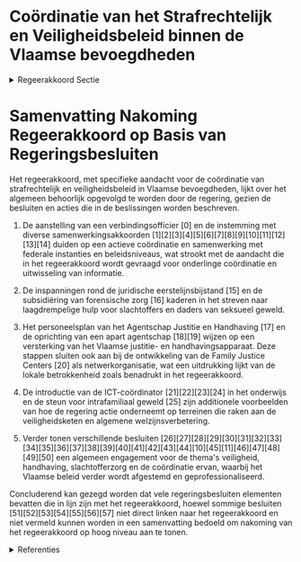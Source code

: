 # Coördinatie van het Strafrechtelijk  en Veiligheidsbeleid binnen de Vlaamse bevoegdheden

<details>
        <summary>Regeerakkoord Sectie </summary>
        <p>3.2.6 Coördinatie van het Strafrechtelijk- en Veiligheidsbeleid binnen de Vlaamse bevoegdheden De Vlaamse minister bevoegd voor Justitie en Handhaving neemt deel aan de vergaderingen van het College van Procureurs-Generaal met de deelstaten en coördineert de Vlaamse aanwezigheid in de expertisenetwerken. De Vlaamse minister bevoegd voor Justitie en Handhaving monitort de uitvoering van de richtlijnen ten aanzien van het parket opgenomen in de COL 04/2019 – “gemeen-schap pelijke omzendbrief van de minister van Justitie en het College van procureurs- generaal met deelname van de Vlaams minister- president bevoegd inzake justitie - Straf rechtelijke prioriteiten Vlaanderen”. We dringen bij de federale overheid hiertoe aan op beschikbaar cijfermateriaal. De minister coördineert de Vlaamse bijdrage aan de nieuwe Kadernota Integrale Veiligheid en de (federale actieplannen die hiertoe bijdragen). Hierbij dringt de minister aan op een aantal belangrijke fenomenen en doel groepen, zoals veelplegers, seksueel geweld,.... Bijzondere aandacht wordt besteed aan het Nationaal Actieplan Gender-gerelateerd geweld en aan de uitvoering van de resolutie van het Vlaams Parlement van 4 juli 2018. De minister bevoegd voor Welzijn bouwt een laagdrempelig aanbod uit voor slachtoffers van seksueel geweld. We kiezen voor een integrale aanpak die vertrekt vanuit de noden van het slachtoffer in elke fase. De acties worden nauw afgestemd met de federale inspanningen, opdat ze de veilig-heidsketen mee sluiten. Ook voor daders van seksueel geweld wordt er, samen met de bevoegde vakminister, prioritair in voldoende aanbod voorzien. De Vlaamse minister bevoegd voor Justitie en Handhaving neemt verder het voortouw in de uitbouw van de ketenaanpak intra- familiaal geweld en de ontwikkeling van Family Justice Centers als netwerkorgani-satie. We erkennen hierin uitdrukkelijk de rol die lokale overheden opnemen. </p>
        </details> 

# Samenvatting Nakoming Regeerakkoord op Basis van Regeringsbesluiten

Het regeerakkoord, met specifieke aandacht voor de coördinatie van strafrechtelijk en veiligheidsbeleid in Vlaamse bevoegdheden, lijkt over het algemeen behoorlijk opgevolgd te worden door de regering, gezien de besluiten en acties die in de beslissingen worden beschreven.

1. De aanstelling van een verbindingsofficier \[0\] en de instemming met diverse samenwerkingsakkoorden \[1\]\[2\]\[3\]\[4\]\[5\]\[6\]\[7\]\[8\]\[9\]\[10\]\[11\]\[12\]\[13\]\[14\] duiden op een actieve coördinatie en samenwerking met federale instanties en beleidsniveaus, wat strookt met de aandacht die in het regeerakkoord wordt gevraagd voor onderlinge coördinatie en uitwisseling van informatie.

2. De inspanningen rond de juridische eerstelijnsbijstand \[15\] en de subsidiëring van forensische zorg \[16\] kaderen in het streven naar laagdrempelige hulp voor slachtoffers en daders van seksueel geweld.

3. Het personeelsplan van het Agentschap Justitie en Handhaving \[17\] en de oprichting van een apart agentschap \[18\]\[19\] wijzen op een versterking van het Vlaamse justitie- en handhavingsapparaat. Deze stappen sluiten ook aan bij de ontwikkeling van de Family Justice Centers \[20\] als netwerkorganisatie, wat een uitdrukking lijkt van de lokale betrokkenheid zoals benadrukt in het regeerakkoord.

4. De introductie van de ICT-coördinator \[21\]\[22\]\[23\]\[24\] in het onderwijs en de steun voor intrafamiliaal geweld \[25\] zijn additionele voorbeelden van hoe de regering actie onderneemt op terreinen die raken aan de veiligheidsketen en algemene welzijnsverbetering.

5. Verder tonen verschillende besluiten \[26\]\[27\]\[28\]\[29\]\[30\]\[31\]\[32\]\[33\]\[34\]\[35\]\[36\]\[37\]\[38\]\[39\]\[40\]\[41\]\[42\]\[43\]\[44\]\[10\]\[45\]\[11\]\[46\]\[47\]\[48\]\[49\]\[50\] een algemeen engagement voor de thema's veiligheid, handhaving, slachtofferzorg en de coördinatie ervan, waarbij het Vlaamse beleid verder wordt afgestemd en geprofessionaliseerd.

Concluderend kan gezegd worden dat vele regeringsbesluiten elementen bevatten die in lijn zijn met het regeerakkoord, hoewel sommige besluiten \[51\]\[52\]\[53\]\[54\]\[55\]\[56\]\[57\] niet direct linken naar het regeerakkoord en niet vermeld kunnen worden in een samenvatting bedoeld om nakoming van het regeerakkoord op hoog niveau aan te tonen.

<details>
        <summary> Referenties</summary>
        
**[\[0\]](https://beslissingenvlaamseregering.vlaanderen.be/?search=Aanstellen%20van%20een%20verbindingsofficier%20met%20veiligheidsmachtiging&dateOption=select&startDate=2020-02-21T09%3A00%3A00Z&endDate=2020-02-21T09%3A00%3A00Z)** : **(2020-02-21)** Aanstellen van een verbindingsofficier met veiligheidsmachtiging 

**[\[1\]](https://beslissingenvlaamseregering.vlaanderen.be/?search=Voorontwerp%20instemmingsdecreet%20samenwerkingsakkoord%20slachtofferzorg&dateOption=select&startDate=2023-07-07T09%3A00%3A00Z&endDate=2023-07-07T09%3A00%3A00Z)** : **(2023-07-07)** Voorontwerp instemmingsdecreet samenwerkingsakkoord slachtofferzorg 

**[\[2\]](https://beslissingenvlaamseregering.vlaanderen.be/?search=Instemmingsdecreet%20samenwerkingsakkoord%20slachtofferzorg&dateOption=select&startDate=2023-03-17T09%3A00%3A00Z&endDate=2023-03-17T09%3A00%3A00Z)** : **(2023-03-17)** Instemmingsdecreet samenwerkingsakkoord slachtofferzorg 

**[\[3\]](https://beslissingenvlaamseregering.vlaanderen.be/?search=Samenwerkingsakkoord%20slachtofferzorg%20Vlaanderen%3A%20actualisering&dateOption=select&startDate=2023-11-10T09%3A00%3A00Z&endDate=2023-11-10T09%3A00%3A00Z)** : **(2023-11-10)** Samenwerkingsakkoord slachtofferzorg Vlaanderen: actualisering 

**[\[4\]](https://beslissingenvlaamseregering.vlaanderen.be/?search=Samenwerkingsakkoord%20hulp-%20en%20dienstverlening%20aan%20gedetineerden&dateOption=select&startDate=2023-07-14T08%3A00%3A00Z&endDate=2023-07-14T08%3A00%3A00Z)** : **(2023-07-14)** Samenwerkingsakkoord hulp- en dienstverlening aan gedetineerden 

**[\[5\]](https://beslissingenvlaamseregering.vlaanderen.be/?search=Samenwerkingsakkoord%20en%20voorontwerp%20instemmingsdecreet%20slachtofferzorg%20Brussel&dateOption=select&startDate=2023-03-03T09%3A00%3A00Z&endDate=2023-03-03T09%3A00%3A00Z)** : **(2023-03-03)** Samenwerkingsakkoord en voorontwerp instemmingsdecreet slachtofferzorg Brussel 

**[\[6\]](https://beslissingenvlaamseregering.vlaanderen.be/?search=Samenwerkingsakkoord%20slachtofferzorg%20Brussel%3A%20voorontwerp%20instemmingsdecreet%20&dateOption=select&startDate=2023-06-09T08%3A00%3A00Z&endDate=2023-06-09T08%3A00%3A00Z)** : **(2023-06-09)** Samenwerkingsakkoord slachtofferzorg Brussel: voorontwerp instemmingsdecreet  

**[\[7\]](https://beslissingenvlaamseregering.vlaanderen.be/?search=Samenwerkingsakkoord%20slachtofferzorg%20Brussel%3A%20definitieve%20goedkeuring&dateOption=select&startDate=2023-11-10T09%3A00%3A00Z&endDate=2023-11-10T09%3A00%3A00Z)** : **(2023-11-10)** Samenwerkingsakkoord slachtofferzorg Brussel: definitieve goedkeuring 

**[\[8\]](https://beslissingenvlaamseregering.vlaanderen.be/?search=Nota%20aan%20het%20Overlegcomit%C3%A9%3A%20%27De%20goedkeuring%20van%20het%20samenwerkingsakkoord%20tussen%20de%20Federale%20Staat%2C%20de%20Vlaamse%20Gemeenschap%20en%20het%20Vlaamse%20Gewest%20over%20de%20hulp-%20en%20dienstverlening%20aan%20gedetineerden%27&dateOption=select&startDate=2023-07-14T08%3A00%3A00Z&endDate=2023-07-14T08%3A00%3A00Z)** : **(2023-07-14)** Nota aan het Overlegcomité: 'De goedkeuring van het samenwerkingsakkoord tussen de Federale Staat, de Vlaamse Gemeenschap en het Vlaamse Gewest over de hulp- en dienstverlening aan gedetineerden' 

**[\[9\]](https://beslissingenvlaamseregering.vlaanderen.be/?search=Samenwerkingsakkoord%20hulp-%20en%20dienstverlening%20aan%20gedetineerden%3A%20voorontwerp%20van%20instemmingsdecreet&dateOption=select&startDate=2022-03-18T09%3A00%3A00Z&endDate=2022-03-18T09%3A00%3A00Z)** : **(2022-03-18)** Samenwerkingsakkoord hulp- en dienstverlening aan gedetineerden: voorontwerp van instemmingsdecreet 

**[\[10\]](https://beslissingenvlaamseregering.vlaanderen.be/?search=Samenwerkingsakkoord%20regionale%20sociale%20inspecties&dateOption=select&startDate=2021-09-10T08%3A00%3A00Z&endDate=2021-09-10T08%3A00%3A00Z)** : **(2021-09-10)** Samenwerkingsakkoord regionale sociale inspecties 

**[\[11\]](https://beslissingenvlaamseregering.vlaanderen.be/?search=Kaderdecreet%20handhaving%20Vlaamse%20regelgeving&dateOption=select&startDate=2023-07-14T08%3A00%3A00Z&endDate=2023-07-14T08%3A00%3A00Z)** : **(2023-07-14)** Kaderdecreet handhaving Vlaamse regelgeving 

**[\[12\]](https://beslissingenvlaamseregering.vlaanderen.be/?search=Optimalisering%20werkprocessen%20Vlaams%20Centrum%20Elektronisch%20Toezicht%20en%20justitiehuizen%3A%20wijzigingsdecreet&dateOption=select&startDate=2023-12-22T09%3A00%3A00Z&endDate=2023-12-22T09%3A00%3A00Z)** : **(2023-12-22)** Optimalisering werkprocessen Vlaams Centrum Elektronisch Toezicht en justitiehuizen: wijzigingsdecreet 

**[\[13\]](https://beslissingenvlaamseregering.vlaanderen.be/?search=Samenwerkingsakkoord%20regionale%20sociale%20inspecties&dateOption=select&startDate=2021-05-21T08%3A00%3A00Z&endDate=2021-05-21T08%3A00%3A00Z)** : **(2021-05-21)** Samenwerkingsakkoord regionale sociale inspecties 

**[\[14\]](https://beslissingenvlaamseregering.vlaanderen.be/?search=Voorontwerp%20van%20decreet%20Vlaams%20beleid%20voor%20preventie%20radicalisering%2C%20extremisme%2C%20terrorisme%20en%20negatieve%20polarisatie&dateOption=select&startDate=2023-07-07T09%3A00%3A00Z&endDate=2023-07-07T09%3A00%3A00Z)** : **(2023-07-07)** Voorontwerp van decreet Vlaams beleid voor preventie radicalisering, extremisme, terrorisme en negatieve polarisatie 

**[\[15\]](https://beslissingenvlaamseregering.vlaanderen.be/?search=Juridische%20eerstelijnsbijstand%3A%20praktische%20uitwerking&dateOption=select&startDate=2021-10-29T09%3A15%3A00Z&endDate=2021-10-29T09%3A15%3A00Z)** : **(2021-10-29)** Juridische eerstelijnsbijstand: praktische uitwerking 

**[\[16\]](https://beslissingenvlaamseregering.vlaanderen.be/?search=Subsidi%C3%ABring%20forensische%20zorg%20in%20het%20kader%20van%20de%20opdrachten%20van%20de%20justitiehuizen&dateOption=select&startDate=2022-12-23T09%3A00%3A00Z&endDate=2022-12-23T09%3A00%3A00Z)** : **(2022-12-23)** Subsidiëring forensische zorg in het kader van de opdrachten van de justitiehuizen 

**[\[17\]](https://beslissingenvlaamseregering.vlaanderen.be/?search=Personeelsplan%20Agentschap%20Justitie%20en%20Handhaving&dateOption=select&startDate=2023-12-22T09%3A00%3A00Z&endDate=2023-12-22T09%3A00%3A00Z)** : **(2023-12-22)** Personeelsplan Agentschap Justitie en Handhaving 

**[\[18\]](https://beslissingenvlaamseregering.vlaanderen.be/?search=Oprichting%20Agentschap%20Justitie%20en%20Handhaving&dateOption=select&startDate=2021-07-16T06%3A00%3A00Z&endDate=2021-07-16T06%3A00%3A00Z)** : **(2021-07-16)** Oprichting Agentschap Justitie en Handhaving 

**[\[19\]](https://beslissingenvlaamseregering.vlaanderen.be/?search=Oprichting%20Agentschap%20Justitie%20en%20Handhaving&dateOption=select&startDate=2021-09-03T10%3A00%3A00Z&endDate=2021-09-03T10%3A00%3A00Z)** : **(2021-09-03)** Oprichting Agentschap Justitie en Handhaving 

**[\[20\]](https://beslissingenvlaamseregering.vlaanderen.be/?search=Subsidie%20stad%20Antwerpen%20voor%20realisatie%20operationele%20co%C3%B6rdinatiefunctie%20en%20functie%20van%20criminoloog%20in%20het%20Family%20Justice%20Center%20%28FJC%29&dateOption=select&startDate=2022-12-23T09%3A00%3A00Z&endDate=2022-12-23T09%3A00%3A00Z)** : **(2022-12-23)** Subsidie stad Antwerpen voor realisatie operationele coördinatiefunctie en functie van criminoloog in het Family Justice Center (FJC) 

**[\[21\]](https://beslissingenvlaamseregering.vlaanderen.be/?search=Invoering%20scholengemeenschapsinstelling%20en%20ambt%20ICT-co%C3%B6rdinator&dateOption=select&startDate=2021-06-25T08%3A00%3A00Z&endDate=2021-06-25T08%3A00%3A00Z)** : **(2021-06-25)** Invoering scholengemeenschapsinstelling en ambt ICT-coördinator 

**[\[22\]](https://beslissingenvlaamseregering.vlaanderen.be/?search=Plan%20Vlaamse%20Veerkracht%3A%20verlenging%20termijn%20subsidiebesluiten%20relanceprojecten%20justitie%20in%20kader%20van%20uitvoering%20werkstraffen&dateOption=select&startDate=2022-12-16T09%3A00%3A00Z&endDate=2022-12-16T09%3A00%3A00Z)** : **(2022-12-16)** Plan Vlaamse Veerkracht: verlenging termijn subsidiebesluiten relanceprojecten justitie in kader van uitvoering werkstraffen 

**[\[23\]](https://beslissingenvlaamseregering.vlaanderen.be/?search=Plan%20Vlaamse%20Veerkracht%3A%20wijzigingsbesluit%20ICT-co%C3%B6rdinatoren%20in%20het%20onderwijs&dateOption=select&startDate=2021-09-03T10%3A00%3A00Z&endDate=2021-09-03T10%3A00%3A00Z)** : **(2021-09-03)** Plan Vlaamse Veerkracht: wijzigingsbesluit ICT-coördinatoren in het onderwijs 

**[\[24\]](https://beslissingenvlaamseregering.vlaanderen.be/?search=Invoering%20scholengemeenschapsinstelling%20en%20ambt%20ICT-co%C3%B6rdinator&dateOption=select&startDate=2021-09-03T10%3A00%3A00Z&endDate=2021-09-03T10%3A00%3A00Z)** : **(2021-09-03)** Invoering scholengemeenschapsinstelling en ambt ICT-coördinator 

**[\[25\]](https://beslissingenvlaamseregering.vlaanderen.be/?search=Personeelsplan%20Agentschap%20Justitie%20en%20Handhaving%3A%20uitrol%20intersectorale%20centra%20intrafamiliaal%20geweld&dateOption=select&startDate=2022-12-23T09%3A00%3A00Z&endDate=2022-12-23T09%3A00%3A00Z)** : **(2022-12-23)** Personeelsplan Agentschap Justitie en Handhaving: uitrol intersectorale centra intrafamiliaal geweld 

**[\[26\]](https://beslissingenvlaamseregering.vlaanderen.be/?search=Vlaams%20actieplan%20ter%20bestrijding%20van%20seksueel%20geweld&dateOption=select&startDate=2020-10-23T08%3A00%3A00Z&endDate=2020-10-23T08%3A00%3A00Z)** : **(2020-10-23)** Vlaams actieplan ter bestrijding van seksueel geweld 

**[\[27\]](https://beslissingenvlaamseregering.vlaanderen.be/?search=Inwerkingtreding%20van%20de%20gesloten%20ori%C3%ABntatie%20en%20de%20gesloten%20begeleiding%20in%20de%20gemeenschapsinstellingen&dateOption=select&startDate=2022-03-25T09%3A00%3A00Z&endDate=2022-03-25T09%3A00%3A00Z)** : **(2022-03-25)** Inwerkingtreding van de gesloten oriëntatie en de gesloten begeleiding in de gemeenschapsinstellingen 

**[\[28\]](https://beslissingenvlaamseregering.vlaanderen.be/?search=Samenwerkingsakkoord%20hulp-%20en%20dienstverlening%20aan%20gedetineerden%3A%20voorontwerp%20van%20instemmingsdecreet&dateOption=select&startDate=2023-03-24T09%3A00%3A00Z&endDate=2023-03-24T09%3A00%3A00Z)** : **(2023-03-24)** Samenwerkingsakkoord hulp- en dienstverlening aan gedetineerden: voorontwerp van instemmingsdecreet 

**[\[29\]](https://beslissingenvlaamseregering.vlaanderen.be/?search=Kaderdecreet%20handhaving%20Vlaamse%20regelgeving&dateOption=select&startDate=2022-07-15T08%3A00%3A00Z&endDate=2022-07-15T08%3A00%3A00Z)** : **(2022-07-15)** Kaderdecreet handhaving Vlaamse regelgeving 

**[\[30\]](https://beslissingenvlaamseregering.vlaanderen.be/?search=Inwerkingtreding%20van%20de%20gesloten%20ori%C3%ABntatie%20en%20de%20gesloten%20begeleiding%20in%20de%20gemeenschapsinstellingen&dateOption=select&startDate=2021-12-17T09%3A00%3A00Z&endDate=2021-12-17T09%3A00%3A00Z)** : **(2021-12-17)** Inwerkingtreding van de gesloten oriëntatie en de gesloten begeleiding in de gemeenschapsinstellingen 

**[\[31\]](https://beslissingenvlaamseregering.vlaanderen.be/?search=Kaderdecreet%20handhaving%20Vlaamse%20regelgeving&dateOption=select&startDate=2022-11-25T11%3A00%3A00Z&endDate=2022-11-25T11%3A00%3A00Z)** : **(2022-11-25)** Kaderdecreet handhaving Vlaamse regelgeving 

**[\[32\]](https://beslissingenvlaamseregering.vlaanderen.be/?search=Plan%20Vlaamse%20veerkracht%3A%20dossier%20151&dateOption=select&startDate=2021-03-12T09%3A00%3A00Z&endDate=2021-03-12T09%3A00%3A00Z)** : **(2021-03-12)** Plan Vlaamse veerkracht: dossier 151 

**[\[33\]](https://beslissingenvlaamseregering.vlaanderen.be/?search=Ondersteuning%20in%20het%20kader%20van%20de%20organisatie%20van%20de%20hulp-%20en%20dienstverlening%20aan%20gedetineerden%3A%20ingebed%20in%20Agentschap%20Justitie%20en%20Handhaving&dateOption=select&startDate=2023-07-14T08%3A00%3A00Z&endDate=2023-07-14T08%3A00%3A00Z)** : **(2023-07-14)** Ondersteuning in het kader van de organisatie van de hulp- en dienstverlening aan gedetineerden: ingebed in Agentschap Justitie en Handhaving 

**[\[34\]](https://beslissingenvlaamseregering.vlaanderen.be/?search=Strategisch%20Overlegplatform%20Defensie%20en%20Veiligheid%3A%20aanduiding%20vertegenwoordigers%20van%20de%20Vlaamse%20Regering%0A&dateOption=select&startDate=2019-11-08T09%3A00%3A00Z&endDate=2019-11-08T09%3A00%3A00Z)** : **(2019-11-08)** Strategisch Overlegplatform Defensie en Veiligheid: aanduiding vertegenwoordigers van de Vlaamse Regering
 

**[\[35\]](https://beslissingenvlaamseregering.vlaanderen.be/?search=Bevoegdheidsbesluit&dateOption=select&startDate=2022-05-18T12%3A15%3A00Z&endDate=2022-05-18T12%3A15%3A00Z)** : **(2022-05-18)** Bevoegdheidsbesluit 

**[\[36\]](https://beslissingenvlaamseregering.vlaanderen.be/?search=Overlegcomit%C3%A9%20Federale%20regering%20-%20gemeenschaps-%20en%20gewestregeringen%3A%20vertegenwoordiging%20van%20de%20Vlaamse%20Regering%20en%20adviesverlening%20door%20de%20beleidsdomeinen&dateOption=select&startDate=2019-10-11T08%3A00%3A00Z&endDate=2019-10-11T08%3A00%3A00Z)** : **(2019-10-11)** Overlegcomité Federale regering - gemeenschaps- en gewestregeringen: vertegenwoordiging van de Vlaamse Regering en adviesverlening door de beleidsdomeinen 

**[\[37\]](https://beslissingenvlaamseregering.vlaanderen.be/?search=Ontwerpdecreet%20over%20het%20geco%C3%B6rdineerd%20Vlaams%20vrijwilligersbeleid&dateOption=select&startDate=2023-04-21T08%3A00%3A00Z&endDate=2023-04-21T08%3A00%3A00Z)** : **(2023-04-21)** Ontwerpdecreet over het gecoördineerd Vlaams vrijwilligersbeleid 

**[\[38\]](https://beslissingenvlaamseregering.vlaanderen.be/?search=COVID-19%3A%20maatregelen%20beleidsvelden%20van%20de%20Vlaamse%20minister%20van%20Justitie%20en%20Handhaving%2C%20Omgeving%2C%20Energie%20en%20Toerisme&dateOption=select&startDate=2020-03-13T07%3A00%3A00Z&endDate=2020-03-13T07%3A00%3A00Z)** : **(2020-03-13)** COVID-19: maatregelen beleidsvelden van de Vlaamse minister van Justitie en Handhaving, Omgeving, Energie en Toerisme 

**[\[39\]](https://beslissingenvlaamseregering.vlaanderen.be/?search=Uitvoering%20bepalingen%20decreet%20justitiehuizen%20en%20juridische%20eerstelijnsbijstand&dateOption=select&startDate=2022-03-18T09%3A00%3A00Z&endDate=2022-03-18T09%3A00%3A00Z)** : **(2022-03-18)** Uitvoering bepalingen decreet justitiehuizen en juridische eerstelijnsbijstand 

**[\[40\]](https://beslissingenvlaamseregering.vlaanderen.be/?search=Geco%C3%B6rdineerd%20Vlaams%20vrijwilligersbeleid%3A%20geactualiseerd%20doelstellingenkader%20en%20aanzet%20actieplan%202020-2024&dateOption=select&startDate=2020-07-10T08%3A00%3A00Z&endDate=2020-07-10T08%3A00%3A00Z)** : **(2020-07-10)** Gecoördineerd Vlaams vrijwilligersbeleid: geactualiseerd doelstellingenkader en aanzet actieplan 2020-2024 

**[\[41\]](https://beslissingenvlaamseregering.vlaanderen.be/?search=Voorontwerp%20van%20decreet%20over%20het%20geco%C3%B6rdineerd%20Vlaams%20vrijwilligersbeleid&dateOption=select&startDate=2023-02-17T09%3A00%3A00Z&endDate=2023-02-17T09%3A00%3A00Z)** : **(2023-02-17)** Voorontwerp van decreet over het gecoördineerd Vlaams vrijwilligersbeleid 

**[\[42\]](https://beslissingenvlaamseregering.vlaanderen.be/?search=Naar%20een%20kader%20voor%20het%20Vlaams%20kennisveiligheidsbeleid&dateOption=select&startDate=2022-10-28T08%3A00%3A00Z&endDate=2022-10-28T08%3A00%3A00Z)** : **(2022-10-28)** Naar een kader voor het Vlaams kennisveiligheidsbeleid 

**[\[43\]](https://beslissingenvlaamseregering.vlaanderen.be/?search=Decreet%20over%20het%20geco%C3%B6rdineerd%20Vlaams%20vrijwilligersbeleid&dateOption=select&startDate=2023-06-23T08%3A00%3A00Z&endDate=2023-06-23T08%3A00%3A00Z)** : **(2023-06-23)** Decreet over het gecoördineerd Vlaams vrijwilligersbeleid 

**[\[44\]](https://beslissingenvlaamseregering.vlaanderen.be/?search=Uitvoering%20bepalingen%20decreet%20justitiehuizen%20en%20de%20juridische%20eerstelijnsbijstand&dateOption=select&startDate=2021-12-03T09%3A00%3A00Z&endDate=2021-12-03T09%3A00%3A00Z)** : **(2021-12-03)** Uitvoering bepalingen decreet justitiehuizen en de juridische eerstelijnsbijstand 

**[\[45\]](https://beslissingenvlaamseregering.vlaanderen.be/?search=Vlaams%20strategisch%20plan%20hulp-%20en%20dienstverlening%20aan%20gedetineerden%20en%20ge%C3%AFnterneerden%202020-2025&dateOption=select&startDate=2020-11-13T09%3A00%3A00Z&endDate=2020-11-13T09%3A00%3A00Z)** : **(2020-11-13)** Vlaams strategisch plan hulp- en dienstverlening aan gedetineerden en geïnterneerden 2020-2025 

**[\[46\]](https://beslissingenvlaamseregering.vlaanderen.be/?search=Kaderdecreet%20handhaving%20Vlaamse%20regelgeving&dateOption=select&startDate=2023-05-26T08%3A00%3A00Z&endDate=2023-05-26T08%3A00%3A00Z)** : **(2023-05-26)** Kaderdecreet handhaving Vlaamse regelgeving 

**[\[47\]](https://beslissingenvlaamseregering.vlaanderen.be/?search=Inwerkingtreding%20van%20de%20gesloten%20ori%C3%ABntatie%20en%20de%20gesloten%20begeleiding%20in%20de%20gemeenschapsinstellingen&dateOption=select&startDate=2022-06-10T08%3A00%3A00Z&endDate=2022-06-10T08%3A00%3A00Z)** : **(2022-06-10)** Inwerkingtreding van de gesloten oriëntatie en de gesloten begeleiding in de gemeenschapsinstellingen 

**[\[48\]](https://beslissingenvlaamseregering.vlaanderen.be/?search=Uitvoering%20bepalingen%20decreet%20justitiehuizen%20en%20juridische%20eerstelijnsbijstand&dateOption=select&startDate=2022-01-21T09%3A00%3A00Z&endDate=2022-01-21T09%3A00%3A00Z)** : **(2022-01-21)** Uitvoering bepalingen decreet justitiehuizen en juridische eerstelijnsbijstand 

**[\[49\]](https://beslissingenvlaamseregering.vlaanderen.be/?search=Voorontwerp%20van%20decreet%20over%20het%20jeugd-%20en%20kinderrechtenbeleid%20en%20de%20ondersteuning%20van%20het%20jeugdwerk&dateOption=select&startDate=2023-01-27T09%3A00%3A00Z&endDate=2023-01-27T09%3A00%3A00Z)** : **(2023-01-27)** Voorontwerp van decreet over het jeugd- en kinderrechtenbeleid en de ondersteuning van het jeugdwerk 

**[\[50\]](https://beslissingenvlaamseregering.vlaanderen.be/?search=Decreet%20inwerkingtreding%20gesloten%20ori%C3%ABntatie%20en%20gesloten%20begeleiding%20gemeenschapsinstellingen&dateOption=select&startDate=2022-07-15T08%3A00%3A00Z&endDate=2022-07-15T08%3A00%3A00Z)** : **(2022-07-15)** Decreet inwerkingtreding gesloten oriëntatie en gesloten begeleiding gemeenschapsinstellingen 

**[\[51\]](https://beslissingenvlaamseregering.vlaanderen.be/?search=Delegatie%20minister%20voor%20justitiehuizen&dateOption=select&startDate=2021-07-16T06%3A00%3A00Z&endDate=2021-07-16T06%3A00%3A00Z)** : **(2021-07-16)** Delegatie minister voor justitiehuizen 

**[\[52\]](https://beslissingenvlaamseregering.vlaanderen.be/?search=Personeelsplan%20van%20het%20Departement%20Welzijn%2C%20Volksgezondheid%20en%20Gezin%20%E2%80%93%20luik%20justitie&dateOption=select&startDate=2020-07-10T08%3A00%3A00Z&endDate=2020-07-10T08%3A00%3A00Z)** : **(2020-07-10)** Personeelsplan van het Departement Welzijn, Volksgezondheid en Gezin – luik justitie 

**[\[53\]](https://beslissingenvlaamseregering.vlaanderen.be/?search=Expertisenetwerken%20Openbaar%20Ministerie%3A%20afgevaardigden%20Vlaamse%20Regering&dateOption=select&startDate=2022-04-22T08%3A00%3A00Z&endDate=2022-04-22T08%3A00%3A00Z)** : **(2022-04-22)** Expertisenetwerken Openbaar Ministerie: afgevaardigden Vlaamse Regering 

**[\[54\]](https://beslissingenvlaamseregering.vlaanderen.be/?search=Expertisenetwerken%20Openbaar%20Ministerie%3A%20afgevaardigden%20Vlaamse%20Regering&dateOption=select&startDate=2023-06-23T08%3A00%3A00Z&endDate=2023-06-23T08%3A00%3A00Z)** : **(2023-06-23)** Expertisenetwerken Openbaar Ministerie: afgevaardigden Vlaamse Regering 

**[\[55\]](https://beslissingenvlaamseregering.vlaanderen.be/?search=Samenwerkingsakkoord%20uitwisseling%20gegevens%20tussen%20Openbaar%20Ministerie%20en%20een%20Vlaamse%20bestuurlijke%20beboetingsinstantie&dateOption=select&startDate=2023-03-17T09%3A00%3A00Z&endDate=2023-03-17T09%3A00%3A00Z)** : **(2023-03-17)** Samenwerkingsakkoord uitwisseling gegevens tussen Openbaar Ministerie en een Vlaamse bestuurlijke beboetingsinstantie 

**[\[56\]]** : **(2020-03-13)**  

**[\[57\]](https://beslissingenvlaamseregering.vlaanderen.be/?search=Oprichting%20Agentschap%20Justitie%20en%20Handhaving%3A%20wijzigingsdecreet&dateOption=select&startDate=2022-01-14T09%3A00%3A00Z&endDate=2022-01-14T09%3A00%3A00Z)** : **(2022-01-14)** Oprichting Agentschap Justitie en Handhaving: wijzigingsdecreet 
        </details> 

